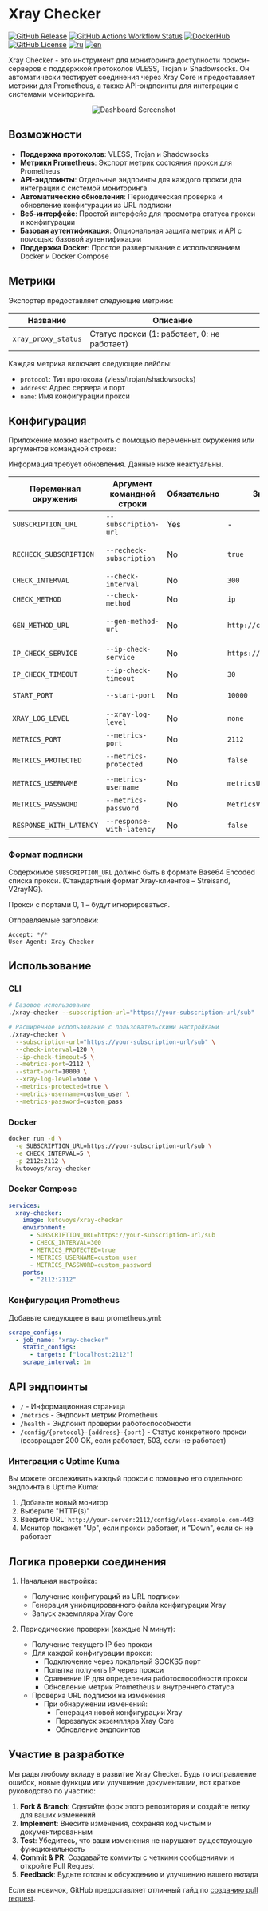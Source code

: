 # Xray Checker

[![GitHub Release](https://img.shields.io/github/v/release/kutovoys/xray-checker?style=flat&color=blue)](https://github.com/kutovoys/xray-checker/releases/latest)
[![GitHub Actions Workflow Status](https://img.shields.io/github/actions/workflow/status/kutovoys/xray-checker/build-publish.yml)](https://github.com/kutovoys/xray-checker/actions/workflows/build-publish.yml)
[![DockerHub](https://img.shields.io/badge/DockerHub-kutovoys%2Fxray--checker-blue)](https://hub.docker.com/r/kutovoys/xray-checker/)
[![GitHub License](https://img.shields.io/github/license/kutovoys/xray-checker?color=greeen)](https://github.com/kutovoys/xray-checker/blob/main/LICENSE)
[![ru](https://img.shields.io/badge/lang-ru-blue)](https://github.com/kutovoys/xray-checker/blob/main/README_RU.md)
[![en](https://img.shields.io/badge/lang-en-red)](https://github.com/kutovoys/xray-checker/blob/main/README.md)

Xray Checker - это инструмент для мониторинга доступности прокси-серверов с поддержкой протоколов VLESS, Trojan и Shadowsocks. Он автоматически тестирует соединения через Xray Core и предоставляет метрики для Prometheus, а также API-эндпоинты для интеграции с системами мониторинга.

<div align="center">
  <img src="images/xray-checker.png" alt="Dashboard Screenshot">
</div>

## Возможности

- **Поддержка протоколов**: VLESS, Trojan и Shadowsocks
- **Метрики Prometheus**: Экспорт метрик состояния прокси для Prometheus
- **API-эндпоинты**: Отдельные эндпоинты для каждого прокси для интеграции с системой мониторинга
- **Автоматические обновления**: Периодическая проверка и обновление конфигурации из URL подписки
- **Веб-интерфейс**: Простой интерфейс для просмотра статуса прокси и конфигурации
- **Базовая аутентификация**: Опциональная защита метрик и API с помощью базовой аутентификации
- **Поддержка Docker**: Простое развертывание с использованием Docker и Docker Compose

## Метрики

Экспортер предоставляет следующие метрики:

| Название            | Описание                                    |
| ------------------- | ------------------------------------------- |
| `xray_proxy_status` | Статус прокси (1: работает, 0: не работает) |

Каждая метрика включает следующие лейблы:

- `protocol`: Тип протокола (vless/trojan/shadowsocks)
- `address`: Адрес сервера и порт
- `name`: Имя конфигурации прокси

## Конфигурация

Приложение можно настроить с помощью переменных окружения или аргументов командной строки:

Информация требует обновления. Данные ниже неактуальны.

| Переменная окружения    | Аргумент командной строки | Обязательно | Значение по умолчанию                   | Описание                                                      |
| ----------------------- | ------------------------- | ----------- | --------------------------------------- | ------------------------------------------------------------- |
| `SUBSCRIPTION_URL`      | `--subscription-url`      | Yes         | -                                       | URL подписки для получения конфигураций                       |
| `RECHECK_SUBSCRIPTION`  | `--recheck-subscription`  | No          | `true`                                  | Обновлять подписку при каждой проверке (true) или нет (false) |
| `CHECK_INTERVAL`        | `--check-interval`        | No          | `300`                                   | Интервал проверки в секундах                                  |
| `CHECK_METHOD`          | `--check-method`          | No          | `ip`                                    | Метод проверки (ip/gen)                                       |
| `GEN_METHOD_URL`        | `--gen-method-url`        | No          | `http://cp.cloudflare.com/generate_204` | URL для генерации 204 статуса для проверки методом gen        |
| `IP_CHECK_SERVICE`      | `--ip-check-service`      | No          | `https://api.ipify.org?format=text`     | Сервис для проверки IP методом ip                             |
| `IP_CHECK_TIMEOUT`      | `--ip-check-timeout`      | No          | `30`                                    | Таймаут для проверки IP                                       |
| `START_PORT`            | `--start-port`            | No          | `10000`                                 | Стартовый порт для конфигураций прокси                        |
| `XRAY_LOG_LEVEL`        | `--xray-log-level`        | No          | `none`                                  | Уровень логирования Xray (debug/info/warning/error/none)      |
| `METRICS_PORT`          | `--metrics-port`          | No          | `2112`                                  | Порт для метрик                                               |
| `METRICS_PROTECTED`     | `--metrics-protected`     | No          | `false`                                 | Защита метрик с помощью Basic Auth                            |
| `METRICS_USERNAME`      | `--metrics-username`      | No          | `metricsUser`                           | Имя пользователя для Basic Auth                               |
| `METRICS_PASSWORD`      | `--metrics-password`      | No          | `MetricsVeryHardPassword`               | Пароль для Basic Auth                                         |
| `RESPONSE_WITH_LATENCY` | `--response-with-latency` | No          | `false`                                 | Добавлять задержку к запросу о статусе                        |

### Формат подписки

Содержимое `SUBSCRIPTION_URL` должно быть в формате Base64 Encoded списка прокси. (Стандартный формат Xray-клиентов – Streisand, V2rayNG).

Прокси с портами 0, 1 – будут игнорироваться.

Отправляемые заголовки:

```
Accept: */*
User-Agent: Xray-Checker
```

## Использование

### CLI

```bash
# Базовое использование
./xray-checker --subscription-url="https://your-subscription-url/sub"
```

```bash
# Расширенное использование с пользовательскими настройками
./xray-checker \
  --subscription-url="https://your-subscription-url/sub" \
  --check-interval=120 \
  --ip-check-timeout=5 \
  --metrics-port=2112 \
  --start-port=10000 \
  --xray-log-level=none \
  --metrics-protected=true \
  --metrics-username=custom_user \
  --metrics-password=custom_pass
```

### Docker

```bash
docker run -d \
  -e SUBSCRIPTION_URL=https://your-subscription-url/sub \
  -e CHECK_INTERVAL=5 \
  -p 2112:2112 \
  kutovoys/xray-checker
```

### Docker Compose

```yaml
services:
  xray-checker:
    image: kutovoys/xray-checker
    environment:
      - SUBSCRIPTION_URL=https://your-subscription-url/sub
      - CHECK_INTERVAL=300
      - METRICS_PROTECTED=true
      - METRICS_USERNAME=custom_user
      - METRICS_PASSWORD=custom_password
    ports:
      - "2112:2112"
```

### Конфигурация Prometheus

Добавьте следующее в ваш prometheus.yml:

```yaml
scrape_configs:
  - job_name: "xray-checker"
    static_configs:
      - targets: ["localhost:2112"]
    scrape_interval: 1m
```

## API эндпоинты

- `/` - Информационная страница
- `/metrics` - Эндпоинт метрик Prometheus
- `/health` - Эндпоинт проверки работоспособности
- `/config/{protocol}-{address}-{port}` - Статус конкретного прокси (возвращает 200 OK, если работает, 503, если не работает)

### Интеграция с Uptime Kuma

Вы можете отслеживать каждый прокси с помощью его отдельного эндпоинта в Uptime Kuma:

1. Добавьте новый монитор
2. Выберите "HTTP(s)"
3. Введите URL: `http://your-server:2112/config/vless-example.com-443`
4. Монитор покажет "Up", если прокси работает, и "Down", если он не работает

## Логика проверки соединения

1. Начальная настройка:

   - Получение конфигураций из URL подписки
   - Генерация унифицированного файла конфигурации Xray
   - Запуск экземпляра Xray Core

2. Периодические проверки (каждые N минут):
   - Получение текущего IP без прокси
   - Для каждой конфигурации прокси:
     - Подключение через локальный SOCKS5 порт
     - Попытка получить IP через прокси
     - Сравнение IP для определения работоспособности прокси
     - Обновление метрик Prometheus и внутреннего статуса
   - Проверка URL подписки на изменения
     - При обнаружении изменений:
       - Генерация новой конфигурации Xray
       - Перезапуск экземпляра Xray Core
       - Обновление эндпоинтов

## Участие в разработке

Мы рады любому вкладу в развитие Xray Checker. Будь то исправление ошибок, новые функции или улучшение документации, вот краткое руководство по участию:

1. **Fork & Branch**: Сделайте форк этого репозитория и создайте ветку для ваших изменений
2. **Implement**: Внесите изменения, сохраняя код чистым и документированным
3. **Test**: Убедитесь, что ваши изменения не нарушают существующую функциональность
4. **Commit & PR**: Создавайте коммиты с четкими сообщениями и откройте Pull Request
5. **Feedback**: Будьте готовы к обсуждению и улучшению вашего вклада

Если вы новичок, GitHub предоставляет отличный гайд по [созданию pull request](https://docs.github.com/en/github/collaborating-with-issues-and-pull-requests/creating-a-pull-request).
